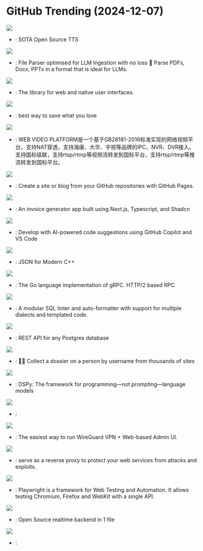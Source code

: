 # GitHub Trending (2024-12-07)

![](https://img.shields.io/badge/Python-New%20224-green?style=flat-square&logo=appveyor)
- [](https://github.comundefined): SOTA Open Source TTS

![](https://img.shields.io/badge/Python-New%20938-green?style=flat-square&logo=appveyor)
- [](https://github.comundefined): File Parser optimised for LLM Ingestion with no loss 🧠 Parse PDFs, Docx, PPTx in a format that is ideal for LLMs.

![](https://img.shields.io/badge/JavaScript-New%20122-green?style=flat-square&logo=appveyor)
- [](https://github.comundefined): The library for web and native user interfaces.

![](https://img.shields.io/badge/Svelte-New%20383-green?style=flat-square&logo=appveyor)
- [](https://github.comundefined): best way to save what you love

![](https://img.shields.io/badge/Java-New%2029-green?style=flat-square&logo=appveyor)
- [](https://github.comundefined): WEB VIDEO PLATFORM是一个基于GB28181-2016标准实现的网络视频平台，支持NAT穿透，支持海康、大华、宇视等品牌的IPC、NVR、DVR接入。支持国标级联，支持rtsp/rtmp等视频流转发到国标平台，支持rtsp/rtmp等推流转发到国标平台。

![](https://img.shields.io/badge/none-New%20101-green?style=flat-square&logo=appveyor)
- [](https://github.comundefined): Create a site or blog from your GitHub repositories with GitHub Pages.

![](https://img.shields.io/badge/TypeScript-New%2038-green?style=flat-square&logo=appveyor)
- [](https://github.comundefined): An invoice generator app built using Next.js, Typescript, and Shadcn

![](https://img.shields.io/badge/none-New%20167-green?style=flat-square&logo=appveyor)
- [](https://github.comundefined): Develop with AI-powered code suggestions using GitHub Copilot and VS Code

![](https://img.shields.io/badge/C%2B%2B-New%2017-green?style=flat-square&logo=appveyor)
- [](https://github.comundefined): JSON for Modern C++

![](https://img.shields.io/badge/Go-New%202-green?style=flat-square&logo=appveyor)
- [](https://github.comundefined): The Go language implementation of gRPC. HTTP/2 based RPC

![](https://img.shields.io/badge/Python-New%20177-green?style=flat-square&logo=appveyor)
- [](https://github.comundefined): A modular SQL linter and auto-formatter with support for multiple dialects and templated code.

![](https://img.shields.io/badge/Haskell-New%20219-green?style=flat-square&logo=appveyor)
- [](https://github.comundefined): REST API for any Postgres database

![](https://img.shields.io/badge/Python-New%2091-green?style=flat-square&logo=appveyor)
- [](https://github.comundefined): 🕵️‍♂️ Collect a dossier on a person by username from thousands of sites

![](https://img.shields.io/badge/Python-New%2054-green?style=flat-square&logo=appveyor)
- [](https://github.comundefined): DSPy: The framework for programming—not prompting—language models

![](https://img.shields.io/badge/Python-New%2069-green?style=flat-square&logo=appveyor)
- [](https://github.comundefined): 

![](https://img.shields.io/badge/JavaScript-New%2020-green?style=flat-square&logo=appveyor)
- [](https://github.comundefined): The easiest way to run WireGuard VPN + Web-based Admin UI.

![](https://img.shields.io/badge/Go-New%20113-green?style=flat-square&logo=appveyor)
- [](https://github.comundefined): serve as a reverse proxy to protect your web services from attacks and exploits.

![](https://img.shields.io/badge/TypeScript-New%2034-green?style=flat-square&logo=appveyor)
- [](https://github.comundefined): Playwright is a framework for Web Testing and Automation. It allows testing Chromium, Firefox and WebKit with a single API.

![](https://img.shields.io/badge/Go-New%2048-green?style=flat-square&logo=appveyor)
- [](https://github.comundefined): Open Source realtime backend in 1 file

![](https://img.shields.io/badge/Python-New%209-green?style=flat-square&logo=appveyor)
- [](https://github.comundefined): 

